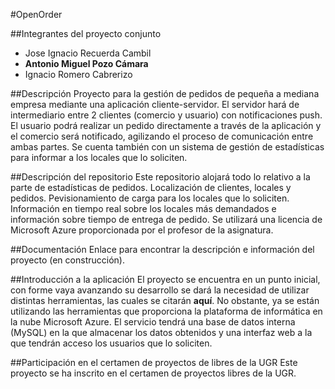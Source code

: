 #OpenOrder

##Integrantes del proyecto conjunto
- Jose Ignacio Recuerda Cambil
- **Antonio Miguel Pozo Cámara**
- Ignacio Romero Cabrerizo

##Descripción
Proyecto para la gestión de pedidos de pequeña a mediana empresa mediante una aplicación cliente-servidor. El servidor hará de intermediario entre 2 clientes (comercio y usuario) con notificaciones push. El usuario podrá realizar un pedido directamente a través de la aplicación y el comercio será notificado, agilizando el proceso de comunicación entre ambas partes. Se cuenta también con un sistema de gestión de estadísticas para informar a los locales que lo soliciten.

##Descripción del repositorio
Este repositorio alojará todo lo relativo a la parte de estadísticas de pedidos. Localización de clientes, locales y pedidos. Pevisionamiento de carga para los locales que lo soliciten. Información en tiempo real sobre los locales más demandados e información sobre tiempo de entrega de pedido. 
Se utilizará una licencia de Microsoft Azure proporcionada por el profesor de la asignatura.

##Documentación
Enlace para encontrar la descripción e información del proyecto (en construcción).

##Introducción a la aplicación
El proyecto se encuentra en un punto inicial, con forme vaya avanzando su desarrollo se dará la necesidad de utilizar distintas herramientas, las cuales se citarán **aquí**.
No obstante, ya se están utilizando las herramientas que proporciona la plataforma de informática en la nube Microsoft Azure. El servicio tendrá una base de datos interna (MySQL) en la que almacenar los datos obtenidos y una interfaz web a la que tendrán acceso los usuarios que lo soliciten.

##Participación en el certamen de proyectos de libres de la UGR
Este proyecto se ha inscrito en el certamen de proyectos libres de la UGR.
